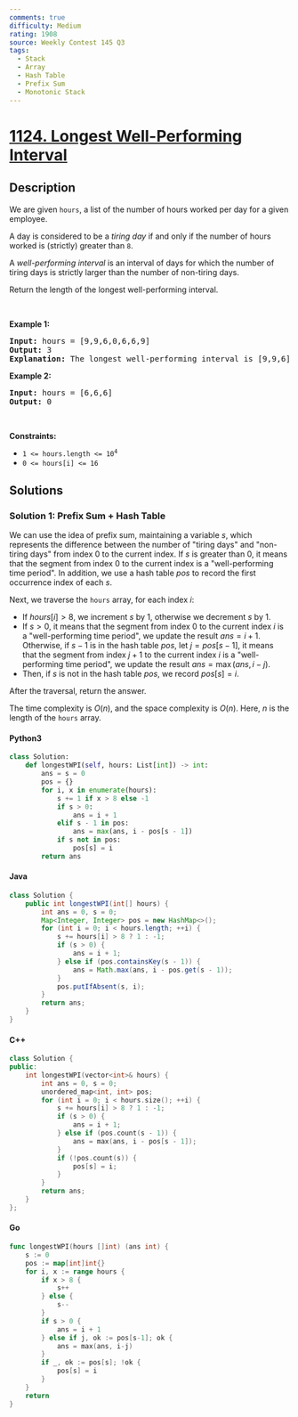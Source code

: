 ```yaml
---
comments: true
difficulty: Medium
rating: 1908
source: Weekly Contest 145 Q3
tags:
  - Stack
  - Array
  - Hash Table
  - Prefix Sum
  - Monotonic Stack
---
```


<!-- problem:start -->

# [1124. Longest Well-Performing Interval](https://leetcode.com/problems/longest-well-performing-interval)

## Description

<!-- description:start -->

<p>We are given <code>hours</code>, a list of the number of hours worked per day for a given employee.</p>

<p>A day is considered to be a <em>tiring day</em> if and only if the number of hours worked is (strictly) greater than <code>8</code>.</p>

<p>A <em>well-performing interval</em> is an interval of days for which the number of tiring days is strictly larger than the number of non-tiring days.</p>

<p>Return the length of the longest well-performing interval.</p>

<p>&nbsp;</p>
<p><strong class="example">Example 1:</strong></p>

<pre>
<strong>Input:</strong> hours = [9,9,6,0,6,6,9]
<strong>Output:</strong> 3
<strong>Explanation: </strong>The longest well-performing interval is [9,9,6].
</pre>

<p><strong class="example">Example 2:</strong></p>

<pre>
<strong>Input:</strong> hours = [6,6,6]
<strong>Output:</strong> 0
</pre>

<p>&nbsp;</p>
<p><strong>Constraints:</strong></p>

<ul>
	<li><code>1 &lt;= hours.length &lt;= 10<sup>4</sup></code></li>
	<li><code>0 &lt;= hours[i] &lt;= 16</code></li>
</ul>

<!-- description:end -->

## Solutions

<!-- solution:start -->

### Solution 1: Prefix Sum + Hash Table

We can use the idea of prefix sum, maintaining a variable $s$, which represents the difference between the number of "tiring days" and "non-tiring days" from index $0$ to the current index. If $s$ is greater than $0$, it means that the segment from index $0$ to the current index is a "well-performing time period". In addition, we use a hash table $pos$ to record the first occurrence index of each $s$.

Next, we traverse the `hours` array, for each index $i$:

- If $hours[i] > 8$, we increment $s$ by $1$, otherwise we decrement $s$ by $1$.
- If $s > 0$, it means that the segment from index $0$ to the current index $i$ is a "well-performing time period", we update the result $ans = i + 1$. Otherwise, if $s - 1$ is in the hash table $pos$, let $j = pos[s - 1]$, it means that the segment from index $j + 1$ to the current index $i$ is a "well-performing time period", we update the result $ans = \max(ans, i - j)$.
- Then, if $s$ is not in the hash table $pos$, we record $pos[s] = i$.

After the traversal, return the answer.

The time complexity is $O(n)$, and the space complexity is $O(n)$. Here, $n$ is the length of the `hours` array.

<!-- tabs:start -->

#### Python3

```python
class Solution:
    def longestWPI(self, hours: List[int]) -> int:
        ans = s = 0
        pos = {}
        for i, x in enumerate(hours):
            s += 1 if x > 8 else -1
            if s > 0:
                ans = i + 1
            elif s - 1 in pos:
                ans = max(ans, i - pos[s - 1])
            if s not in pos:
                pos[s] = i
        return ans
```

#### Java

```java
class Solution {
    public int longestWPI(int[] hours) {
        int ans = 0, s = 0;
        Map<Integer, Integer> pos = new HashMap<>();
        for (int i = 0; i < hours.length; ++i) {
            s += hours[i] > 8 ? 1 : -1;
            if (s > 0) {
                ans = i + 1;
            } else if (pos.containsKey(s - 1)) {
                ans = Math.max(ans, i - pos.get(s - 1));
            }
            pos.putIfAbsent(s, i);
        }
        return ans;
    }
}
```

#### C++

```cpp
class Solution {
public:
    int longestWPI(vector<int>& hours) {
        int ans = 0, s = 0;
        unordered_map<int, int> pos;
        for (int i = 0; i < hours.size(); ++i) {
            s += hours[i] > 8 ? 1 : -1;
            if (s > 0) {
                ans = i + 1;
            } else if (pos.count(s - 1)) {
                ans = max(ans, i - pos[s - 1]);
            }
            if (!pos.count(s)) {
                pos[s] = i;
            }
        }
        return ans;
    }
};
```

#### Go

```go
func longestWPI(hours []int) (ans int) {
	s := 0
	pos := map[int]int{}
	for i, x := range hours {
		if x > 8 {
			s++
		} else {
			s--
		}
		if s > 0 {
			ans = i + 1
		} else if j, ok := pos[s-1]; ok {
			ans = max(ans, i-j)
		}
		if _, ok := pos[s]; !ok {
			pos[s] = i
		}
	}
	return
}
```

<!-- tabs:end -->

<!-- solution:end -->

<!-- problem:end -->

